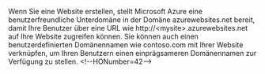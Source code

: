 ﻿Wenn Sie eine Website erstellen, stellt Microsoft Azure eine benutzerfreundliche Unterdomäne in der Domäne azurewebsites.net  bereit, damit Ihre Benutzer über eine URL wie http://&lt;mysite&gt;.azurewebsites.net auf Ihre Website zugreifen können. Sie können auch einen benutzerdefinierten Domänennamen wie contoso.com mit Ihrer Website verknüpfen, um Ihren Benutzern einen einprägsameren Domänennamen zur Verfügung zu stellen.
\<!--HONumber=42-->

